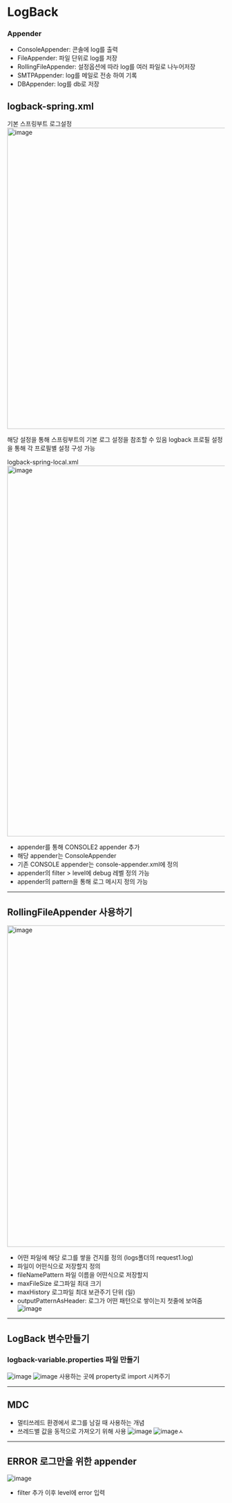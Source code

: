 # LogBack

### Appender 
- ConsoleAppender: 콘솔에 log를 출력
- FileAppender: 파일 단위로 log를 저장
- RollingFileAppender: 설정옵션에 따라 log를 여러 파일로 나누어저장
- SMTPAppender: log를 메일로 전송 하여 기록
- DBAppender: log를 db로 저장

## logback-spring.xml
기본 스프링부트 로그설정
<img width="697" alt="image" src="https://user-images.githubusercontent.com/46700734/213848029-2740d980-528f-4caa-b640-3e12b84cb738.png">

해당 설정을 통해 스프링부트의 기본 로그 설정을 참조할 수 있음
logback 프로필 설정을 통해 각 프로필별 설정 구성 가능

logback-spring-local.xml
<img width="858" alt="image" src="https://user-images.githubusercontent.com/46700734/213848788-569f2766-90a5-492e-a8ca-ae90e274645c.png">
- appender를 통해 CONSOLE2 appender 추가
- 해당 appender는 ConsoleAppender
- 기존 CONSOLE appender는 console-appender.xml에 정의
- appender의 filter > level에 debug 레벨 정의 가능
- appender의 pattern을 통해 로그 메시지 정의 가능

--- 
## RollingFileAppender 사용하기
<img width="744" alt="image" src="https://user-images.githubusercontent.com/46700734/213849355-f19eafe3-b3d6-4753-979b-65b3f3c79635.png">

- <file> 어떤 파일에 해당 로그를 쌓을 건지를 정의 (logs폴더의 request1.log)
- <rollingPolicy> 파일이 어떤식으로 저장할지 정의
- fileNamePattern 파일 이름을 어떤식으로 저장할지
- maxFileSize 로그파일 최대 크기
- maxHistory 로그파일 최대 보관주기 단위 (일)
- outputPatternAsHeader: 로그가 어떤 패턴으로 쌓이는지 첫줄에 보여줌  
  ![image](https://user-images.githubusercontent.com/46700734/213872550-e9dcdcad-12d4-46c5-b2f8-d04a90faeadf.png)

---
## LogBack 변수만들기
 
### logback-variable.properties 파일 만들기
![image](https://user-images.githubusercontent.com/46700734/213872717-d41aeeab-9407-4df7-8c52-18d21104b534.png)
![image](https://user-images.githubusercontent.com/46700734/213873093-3983a4e1-edfd-473c-b9f0-060f3ecaeb65.png)
사용하는 곳에 property로 import 시켜주기

---
## MDC

- 멀티쓰레드 환경에서 로그를 남길 때 사용하는 개념
- 쓰레드별 값을 동적으로 가져오기 위해 사용 
  ![image](https://user-images.githubusercontent.com/46700734/213874204-5986dae4-7a71-4bfb-aaa1-865df0740898.png)
  ![image](https://user-images.githubusercontent.com/46700734/213874223-b7c420fb-aa0a-413f-8a9e-94c1a4d33409.png)ㅅ

---
## ERROR 로그만을 위한 appender
![image](https://user-images.githubusercontent.com/46700734/213901121-f47defbc-2f93-41aa-aa8d-fc19be89f1ce.png)
- filter 추가 이후 level에 error 입력
  
  

